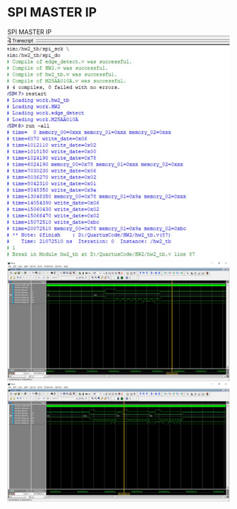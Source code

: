# SPI MASTER IP
 SPI MASTER IP
![image](https://github.com/UJ-SIAO/SPI-MASTER-IP/blob/main/Text.JPG)
![image](https://github.com/UJ-SIAO/SPI-MASTER-IP/blob/main/wave1.JPG)
![image](https://github.com/UJ-SIAO/SPI-MASTER-IP/blob/main/wave2.JPG)
